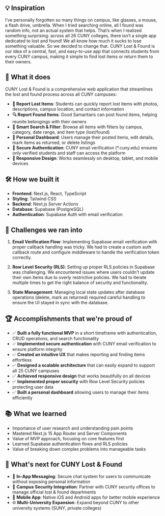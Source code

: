 ## 💡 Inspiration
I’ve personally forgotten so many things on campus, like glasses, a mouse, a flash drive, umbrella. When I tried searching online, all I found was random info, not an actual system that helps.
That’s when I realized something surprising: across all 26 CUNY colleges, there isn’t a single app dedicated to lost and found!
We all know how much it sucks to lose something valuable. So we decided to change that. CUNY Lost & Found is our idea of a central, fast, and easy-to-use app that connects students from every CUNY campus, making it simple to find lost items or return them to their owners.

## 🎯 What it does

CUNY Lost & Found is a comprehensive web application that streamlines the lost and found process across all CUNY campuses:

- **📝 Report Lost Items**: Students can quickly report lost items with photos, descriptions, campus location, and contact information
- **🔍 Report Found Items**: Good Samaritans can post found items, helping reunite belongings with their owners
- **🔎 Smart Search & Filter**: Browse all items with filters by campus, category, date range, and item type (lost/found)
- **👤 Personal Dashboard**: Users manage their posted items, edit details, mark items as returned, or delete listings
- **🔐 Secure Authentication**: CUNY email verification (*.cuny.edu) ensures only verified students and staff can access the platform
- **📱 Responsive Design**: Works seamlessly on desktop, tablet, and mobile devices

## 🛠️ How we built it

- **Frontend**: Next.js, React, TypeScript
- **Styling**: Tailwind CSS
- **Backend**: Next.js Server Actions
- **Database**: Supabase (PostgreSQL)
- **Authentication**: Supabase Auth with email verification

## 🚧 Challenges we ran into

1. **Email Verification Flow**: Implementing Supabase email verification with proper callback handling was tricky. We had to create a custom auth callback route and configure middleware to handle the verification token correctly.

2. **Row Level Security (RLS)**: Setting up proper RLS policies in Supabase was challenging. We encountered issues where users couldn't update their own items due to overly restrictive policies. We had to iterate multiple times to get the right balance of security and functionality.

5. **State Management**: Managing local state updates after database operations (delete, mark as returned) required careful handling to ensure the UI stayed in sync with the database.

## 🏆 Accomplishments that we're proud of

- ✅ **Built a fully functional MVP** in a short timeframe with authentication, CRUD operations, and search functionality
- ✅ **Implemented secure authentication** with CUNY email verification to ensure platform integrity
- ✅ **Created an intuitive UX** that makes reporting and finding items effortless
- ✅ **Designed a scalable architecture** that can easily expand to support all 25 CUNY campuses
- ✅ **Achieved responsive design** that works beautifully on all devices
- ✅ **Implemented proper security** with Row Level Security policies protecting user data
- ✅ **Built a personal dashboard** allowing users to manage their items efficiently

## 📚 What we learned

- Importance of user research and understanding pain points
- Mastered Next.js 15 App Router and Server Components
- Value of MVP approach, focusing on core features first
- Learned Supabase authentication flows and RLS policies
- Value of breaking down complex problems into manageable tasks

## 🚀 What's next for CUNY Lost & Found

- 💬 **In-App Messaging**: Secure chat system for users to communicate without exposing personal information
- 🏢 **Campus Security Integration**: Partner with CUNY security offices to manage official lost & found departments
- 📱 **Mobile App**: Native iOS and Android apps for better mobile experience
- 🌐 **Multi-University Expansion**: Expand beyond CUNY to other university systems (SUNY, private colleges)


